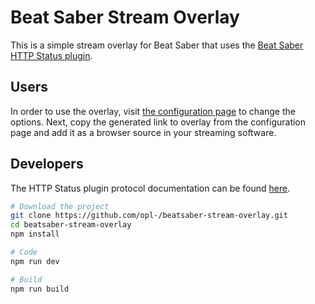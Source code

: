 # Beat Saber Stream Overlay

This is a simple stream overlay for Beat Saber that uses the [Beat Saber HTTP Status plugin](https://github.com/opl-/beatsaber-http-status).

## Users

In order to use the overlay, visit [the configuration page](<https://opl-.github.io/beatsaber-stream-overlay#/>) to change the options. Next, copy the generated link to overlay from the configuration page and add it as a browser source in your streaming software.

## Developers

The HTTP Status plugin protocol documentation can be found [here](https://github.com/opl-/beatsaber-http-status/blob/master/protocol.md).

```bash
# Download the project
git clone https://github.com/opl-/beatsaber-stream-overlay.git
cd beatsaber-stream-overlay
npm install

# Code
npm run dev

# Build
npm run build
```
